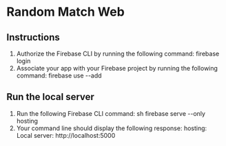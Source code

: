 # Random Match Web
## Instructions
1. Authorize the Firebase CLI by running the following command: firebase login
2. Associate your app with your Firebase project by running the following command: firebase use --add

## Run the local server
1. Run the following Firebase CLI command: sh firebase serve --only hosting
2. Your command line should display the following response: hosting: Local server: http://localhost:5000


